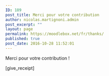 ```yaml
---
ID: 189
post_title: Merci pour votre contribution
author: nicolas.martignoni.admin
post_excerpt: ""
layout: page
permalink: https://moodlebox.net/fr/thanks/
published: true
post_date: 2016-10-28 11:52:01
---
```

Merci pour votre contribution !

[give_receipt]